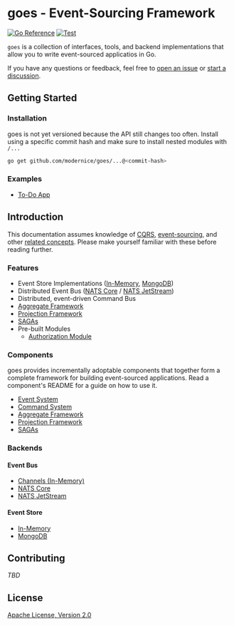 # goes - Event-Sourcing Framework

[![Go Reference](https://pkg.go.dev/badge/github.com/modernice/goes.svg)](https://pkg.go.dev/github.com/modernice/goes)
[![Test](https://github.com/modernice/goes/actions/workflows/test.yml/badge.svg)](https://github.com/modernice/goes/actions/workflows/test.yml)

`goes` is a collection of interfaces, tools, and backend implementations that
allow you to write event-sourced applicatios in Go.

If you have any questions or feedback, feel free to [open an issue](
https://github.com/modernice/goes/issues/new) or [start a discussion](
https://github.com/modernice/goes/discussions).

## Getting Started

### Installation

goes is not yet versioned because the API still changes too often. Install using
a specific commit hash and make sure to install nested modules with `/...`

```sh
go get github.com/modernice/goes/...@<commit-hash>
```

### Examples

- [To-Do App](./examples/todo)

## Introduction

This documentation assumes knowledge of [CQRS](
https://martinfowler.com/bliki/CQRS.html), [event-sourcing](
https://martinfowler.com/eaaDev/EventSourcing.html), and other
[related concepts](https://github.com/heynickc/awesome-ddd). Please make
yourself familiar with these before reading further.

### Features

- Event Store Implementations ([In-Memory](./event/eventstore),
	[MongoDB](./backend/mongo))
- Distributed Event Bus ([NATS Core](https://nats.io) /
	[NATS JetStream](https://docs.nats.io/nats-concepts/jetstream))
- Distributed, event-driven Command Bus
- [Aggregate Framework](./aggregate)
- [Projection Framework](./projection)
- [SAGAs](./saga)
- Pre-built Modules
	- [Authorization Module](./contrib/auth)

### Components

goes provides incrementally adoptable components that together form a complete
framework for building event-sourced applications. Read a component's README for
a guide on how to use it.

- [Event System](./event)
- [Command System](./command)
- [Aggregate Framework](./aggregate)
- [Projection Framework](./projection)
- [SAGAs](./saga)

### Backends

#### Event Bus

- [Channels (In-Memory)](./event/eventbus/chabus.go)
- [NATS Core](./backend/nats)
- [NATS JetStream](./backend/nats)

#### Event Store

- [In-Memory](./event/eventstore/memstore.go)
- [MongoDB](./backend/mongo)

## Contributing

_TBD_

## License

[Apache License, Version 2.0](./LICENSE)
